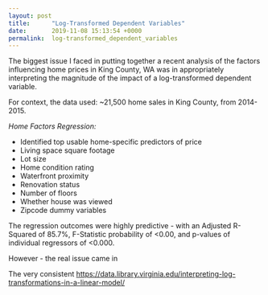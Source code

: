 ```yaml
---
layout: post
title:      "Log-Transformed Dependent Variables"
date:       2019-11-08 15:13:54 +0000
permalink:  log-transformed_dependent_variables
---
```



The biggest issue I faced in putting together a recent analysis of the factors influencing home prices in King County, WA was in appropriately interpreting the magnitude of the impact of a log-transformed dependent variable.

For context, the data used: ~21,500 home sales in King County, from 2014-2015.

_Home Factors Regression:_
- Identified top usable home-specific predictors of price
- Living space square footage
- Lot size
- Home condition rating
- Waterfront proximity
- Renovation status
- Number of floors
- Whether house was viewed
- Zipcode dummy variables

The regression outcomes were highly predictive - with an Adjusted R-Squared of 85.7%, F-Statistic probability of <0.00, and p-values of individual regressors of <0.000.

However - the real issue came in 

The very consistent 
https://data.library.virginia.edu/interpreting-log-transformations-in-a-linear-model/
